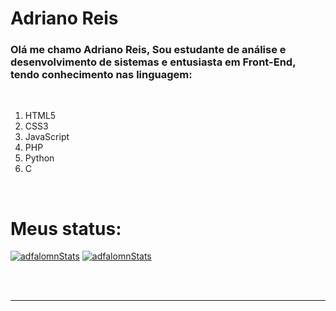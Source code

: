 # Adriano Reis

### Olá me chamo Adriano Reis, Sou estudante de análise e desenvolvimento de sistemas e entusiasta em Front-End, tendo conhecimento nas linguagem:
<br>



1. HTML5
2. CSS3
3. JavaScript
4. PHP
5. Python
6. C

<br>

# Meus status:

[![adfalomnStats](https://github-readme-stats.vercel.app/api?username=adfalomnlaeninfus&theme=ayu-mirage)](https://github.com/AdfalomnLaeninfus)
[![adfalomnStats](https://github-readme-stats.vercel.app/api/top-langs?username=adfalomnlaeninfus&theme=ayu-mirage)](https://github.com/AdfalomnLaeninfus)

<br>
<br>

---


